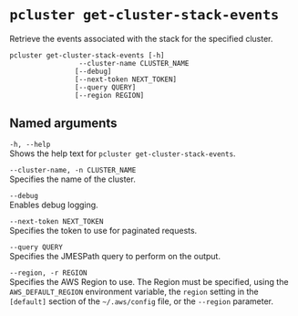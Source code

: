 # `pcluster get-cluster-stack-events`<a name="pcluster.get-cluster-stack-events-v3"></a>

Retrieve the events associated with the stack for the specified cluster\.

```
pcluster get-cluster-stack-events [-h] 
                 --cluster-name CLUSTER_NAME
                [--debug]
                [--next-token NEXT_TOKEN]
                [--query QUERY]
                [--region REGION]
```

## Named arguments<a name="pcluster-v3.get-cluster-stack-events.namedargs"></a>

`-h, --help`  
Shows the help text for `pcluster get-cluster-stack-events`\.

`--cluster-name, -n CLUSTER_NAME`  
Specifies the name of the cluster\.

`--debug`  
Enables debug logging\.

`--next-token NEXT_TOKEN`  
Specifies the token to use for paginated requests\.

`--query QUERY`  
Specifies the JMESPath query to perform on the output\.

`--region, -r REGION`  
Specifies the AWS Region to use\. The Region must be specified, using the `AWS_DEFAULT_REGION` environment variable, the `region` setting in the `[default]` section of the `~/.aws/config` file, or the `--region` parameter\.
